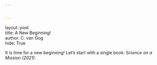 ```yaml
---


---
```


<p>layout: post<br>
title: A New Beginning!<br>
author: C. van Gog<br>
hide: True</p>
<p>It is time for a new beginning! Let’s start with a single book: <i>Science on a Mission (2021)</i>.</p>

